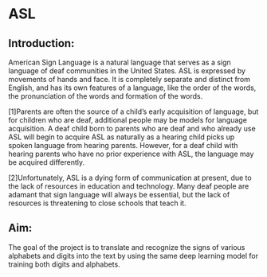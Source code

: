 # ASL

## Introduction:
American Sign Language is a natural language that serves as a sign language of deaf communities in the United States. ASL is expressed by movements of hands and face. It is completely separate and distinct from English, and has its own features of a language, like the order of the words, the pronunciation of the words and formation of the words. 

[1]Parents are often the source of a child’s early acquisition of language, but for children who are deaf, additional people may be models for language acquisition. A deaf child born to parents who are deaf and who already use ASL will begin to acquire ASL as naturally as a hearing child picks up spoken language from hearing parents. However, for a deaf child with hearing parents who have no prior experience with ASL, the language may be acquired differently. 

[2]Unfortunately, ASL is a dying form of communication at present, due to the lack of resources in education and technology. Many deaf people are adamant that sign language will always be essential, but the lack of resources is threatening to close schools that teach it. 


## Aim:
The goal of the project is to translate and recognize the signs of various alphabets and digits into the text by using the same deep learning model for training both digits and alphabets. 
